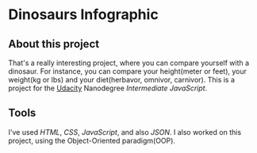 # Dinosaurs Infographic

## About this project
That's a really interesting project, where you can compare yourself with a dinosaur. For instance, you can compare your height(meter or feet), your weight(kg or lbs) and your diet(herbavor, omnivor, carnivor). This is a project for the [Udacity](https://www.udacity.com/) Nanodegree *Intermediate JavaScript*.

## Tools
I've used *HTML*, *CSS*, *JavaScript*, and also *JSON*. I also worked on this project, using the Object-Oriented paradigm(OOP).

